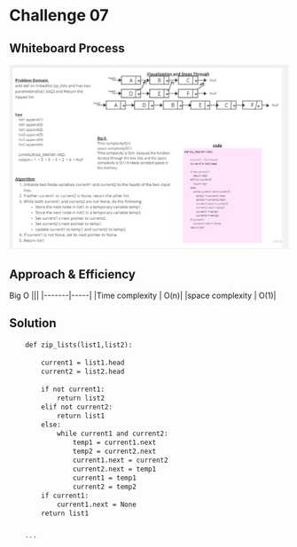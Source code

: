 # Challenge 07

## Whiteboard Process
<!-- Embedded whiteboard image -->
![](assets/zippedlinkedlist.jpg)
## Approach & Efficiency
<!-- What approach did you take? Why? What is the Big O space/time for this approach? -->
Big O
|||
|-------|-----| 
|Time complexity  |   O(n)|
|space complexity |   O(1)|

 

## Solution
```
    def zip_lists(list1,list2):

        current1 = list1.head
        current2 = list2.head

        if not current1:
            return list2
        elif not current2:
            return list1
        else:
            while current1 and current2:
                temp1 = current1.next
                temp2 = current2.next
                current1.next = current2
                current2.next = temp1
                current1 = temp1
                current2 = temp2
        if current1:
            current1.next = None
        return list1

    
    ```